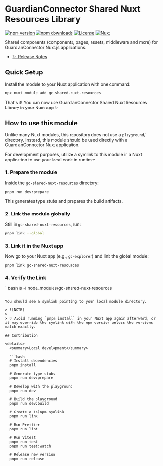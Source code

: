 # GuardianConnector Shared Nuxt Resources Library

[![npm version][npm-version-src]][npm-version-href]
[![npm downloads][npm-downloads-src]][npm-downloads-href]
[![License][license-src]][license-href]
[![Nuxt][nuxt-src]][nuxt-href]

Shared components (components, pages, assets, middleware and more) for GuardianConnector Nuxt.js applications.

- [✨ &nbsp;Release Notes](/CHANGELOG.md)

## Quick Setup

Install the module to your Nuxt application with one command:

```bash
npx nuxi module add gc-shared-nuxt-resources
```

That's it! You can now use GuardianConnector Shared Nuxt Resources Library in your Nuxt app ✨

## How to use this module

Unlike many Nuxt modules, this repository does not use a `playground/` directory. Instead, this module should be used directly with a GuardianConnector Nuxt application.

For development purposes, utilize a symlink to this module in a Nuxt application to use your local code in runtime:

### 1. Prepare the module
Inside the `gc-shared-nuxt-resources` directory:

```bash
pnpm run dev:prepare
```

This generates type stubs and prepares the build artifacts.

### 2. Link the module globally

Still in `gc-shared-nuxt-resources`, run:

```bash
pnpm link --global
```

### 3. Link it in the Nuxt app

Now go to your Nuxt app (e.g., `gc-explorer`) and link the global module:

```bash
pnpm link gc-shared-nuxt-resources
```

### 4. Verify the Link

``bash
ls -l node_modules/gc-shared-nuxt-resources
```

You should see a symlink pointing to your local module directory.

> ![NOTE]
>
> 💡 Avoid running `pnpm install` in your Nuxt app again afterward, or it may override the symlink with the npm version unless the versions match exactly.

## Contribution

<details>
  <summary>Local development</summary>
  
  ```bash
  # Install dependencies
  pnpm install
  
  # Generate type stubs
  pnpm run dev:prepare
  
  # Develop with the playground
  pnpm run dev
  
  # Build the playground
  pnpm run dev:build
  
  # Create a (p)npm symlink
  pnpm run link
  
  # Run Prettier
  pnpm run lint
  
  # Run Vitest
  pnpm run test
  pnpm run test:watch
  
  # Release new version
  pnpm run release
  ```

</details>

<!-- Badges -->

[npm-version-src]: https://img.shields.io/npm/v/gc-shared-resources/latest.svg?style=flat&colorA=020420&colorB=00DC82
[npm-version-href]: https://npmjs.com/package/gc-shared-resources
[npm-downloads-src]: https://img.shields.io/npm/dm/gc-shared-resources.svg?style=flat&colorA=020420&colorB=00DC82
[npm-downloads-href]: https://npmjs.com/package/gc-shared-resources
[license-src]: https://img.shields.io/npm/l/gc-shared-resources.svg?style=flat&colorA=020420&colorB=00DC82
[license-href]: https://npmjs.com/package/gc-shared-resources
[nuxt-src]: https://img.shields.io/badge/Nuxt-020420?logo=nuxt.js
[nuxt-href]: https://nuxt.com
